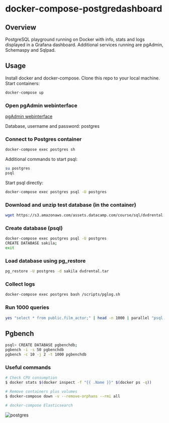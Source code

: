# docker-compose-postgredashboard


## Overview
PostgreSQL playground running on Docker with info, stats and logs displayed in a Grafana dashboard. Additional services running are pgAdmin, Schemaspy and Sqlpad.

## Usage
Install docker and docker-compose. Clone this repo to your local machine. Start containers:

```sh
docker-compose up
```

### Open pgAdmin webinterface

[pgAdmin webinterface](http://pgadmin.docker.localhost)

Database, username and password: postgres

### Connect to Postgres container
```sh
docker-compose exec postgres sh
```
Additional commands to start psql:
```sh
su postgres
psql
```
Start psql directly:
```sh
docker-compose exec postgres psql -U postgres
```

### Download and unzip test database (in the container)
```sh
wget https://s3.amazonaws.com/assets.datacamp.com/course/sql/dvdrental.zip; unzip dvdrental.zip
```

### Create database (psql)
```sh
docker-compose exec postgres psql -U postgres
CREATE DATABASE sakila;
exit
```

### Load database using pg_restore
```sh
pg_restore -U postgres -d sakila dvdrental.tar
```

### Collect logs
```sh
docker-compose exec postgres bash /scripts/pglog.sh
```

### Run 1000 queries
```sh
yes "select * from public.film_actor;" | head -n 1000 | parallel "psql -U postgres -d sakila -c {1}"
```

## Pgbench
```sh
psql> CREATE DATABASE pgbenchdb;
pgbench -i -s 50 pgbenchdb
pgbench -c 10 -j 2 -t 1000 pgbenchdb
```

### Useful commands
```bash
# Check CPU consumption
$ docker stats $(docker inspect -f "{{ .Name }}" $(docker ps -q))

# Remove containers plus volumes
$ docker-compose down -v --remove-orphans --rmi all

# docker-compose Elasticsearch
```

![postgres](diagram.png?raw=true)
